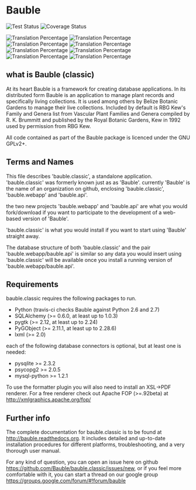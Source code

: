 Bauble
======

![Test Status](https://travis-ci.org/Bauble/bauble.classic.svg)
![Coverage Status](https://coveralls.io/repos/Bauble/bauble.classic/badge.svg?branch=master&service=github)

![Translation Percentage](https://hosted.weblate.org/widgets/bauble/es/svg-badge.svg)
![Translation Percentage](https://hosted.weblate.org/widgets/bauble/pt_BR/svg-badge.svg)
![Translation Percentage](https://hosted.weblate.org/widgets/bauble/fr/svg-badge.svg)
![Translation Percentage](https://hosted.weblate.org/widgets/bauble/de/svg-badge.svg)
![Translation Percentage](https://hosted.weblate.org/widgets/bauble/nl/svg-badge.svg)
![Translation Percentage](https://hosted.weblate.org/widgets/bauble/it/svg-badge.svg)
![Translation Percentage](https://hosted.weblate.org/widgets/bauble/cs/svg-badge.svg)
![Translation Percentage](https://hosted.weblate.org/widgets/bauble/sv/svg-badge.svg)

what is Bauble (classic)
------------------------

At its heart Bauble is a framework for creating database
applications.  In its distributed form Bauble is an application to
manage plant records and specifically living collections.  It is
used among others by Belize Botanic Gardens to manage their live
collections.  Included by default is RBG Kew's Family and Genera
list from Vascular Plant Families and Genera compiled by
R. K. Brummitt and published by the Royal Botanic Gardens, Kew in
1992 used by permission from RBG Kew.

All code contained as part of the Bauble package is licenced under
the GNU GPLv2+.

Terms and Names
---------------

This file describes 'bauble.classic', a standalone
application. 'bauble.classic' was formerly known just as as
'Bauble'. currently 'Bauble' is the name of an organization on github,
enclosing 'bauble.classic', 'bauble.webapp' and 'bauble.api'.

the two new projects 'bauble.webapp' and 'bauble.api' are what you would
fork/download if you want to participate to the development of a web-based
version of 'Bauble'.

'bauble.classic' is what you would install if you want to start using
'Bauble' straight away.

The database structure of both 'bauble.classic' and the pair
'bauble.webapp/bauble.api' is similar so any data you would insert using
'bauble.classic' will be available once you install a running version of
'bauble.webapp/bauble.api'.

Requirements
------------
bauble.classic requires the following packages to run.

* Python (travis-ci checks Bauble against Python 2.6 and 2.7)
* SQLAlchemy (>= 0.6.0, at least up to 1.0.3)
* pygtk (>= 2.12, at least up to 2.24)
* PyGObject (>= 2.11.1, at least up to 2.28.6)
* lxml (>= 2.0)

each of the following database connectors is optional, but at least one is needed:

* pysqlite >= 2.3.2
* psycopg2 >= 2.0.5 
* mysql-python >= 1.2.1 

To use the formatter plugin you will also need to install an
XSL->PDF renderer. For a free renderer check out Apache FOP
(>=.92beta) at http://xmlgraphics.apache.org/fop/

Further info
------------

The complete documentation for bauble.classic is to be found at
http://bauble.readthedocs.org. It includes detailed and up-to-date
installation procedures for different platforms, troubleshooting,
and a very thorough user manual.

For any kind of question, you can open an issue here on github https://github.com/Bauble/bauble.classic/issues/new, or if you feel more comfortable with it, you can start a thread on our google group https://groups.google.com/forum/#!forum/bauble
